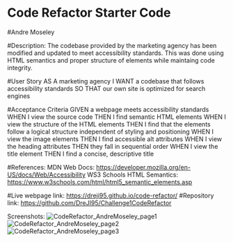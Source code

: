 # Code Refactor Starter Code 

#Andre Moseley 

#Description:
The codebase provided by the marketing agency has been modified and updated to meet accessibility standards. This was done using HTML semantics and proper structure of elements while maintaing code integrity.

#User Story
AS A marketing agency
I WANT a codebase that follows accessibility standards
SO THAT our own site is optimized for search engines

#Acceptance Criteria
GIVEN a webpage meets accessibility standards
WHEN I view the source code
THEN I find semantic HTML elements
WHEN I view the structure of the HTML elements
THEN I find that the elements follow a logical structure independent of styling and positioning
WHEN I view the image elements
THEN I find accessible alt attributes
WHEN I view the heading attributes
THEN they fall in sequential order
WHEN I view the title element
THEN I find a concise, descriptive title

#References:
MDN Web Docs: https://developer.mozilla.org/en-US/docs/Web/Accessibility
WS3 Schools HTML Semantics: https://www.w3schools.com/html/html5_semantic_elements.asp

#Live webpage link: https://dreji95.github.io/code-refactor/
#Repository link: https://github.com/DreJI95/Challenge1CodeRefactor

Screenshots:
![CodeRefactor_AndreMoseley_page1](https://user-images.githubusercontent.com/76451565/109449165-c0a6f080-7a15-11eb-8792-eecb7a089c23.PNG)
![CodeRefactor_AndreMoseley_page2](https://user-images.githubusercontent.com/76451565/109449191-cc92b280-7a15-11eb-9cdd-26fb94948d82.PNG)
![CodeRefactor_AndreMoseley_page3](https://user-images.githubusercontent.com/76451565/109449195-cf8da300-7a15-11eb-9a86-93bd6559768c.PNG)
